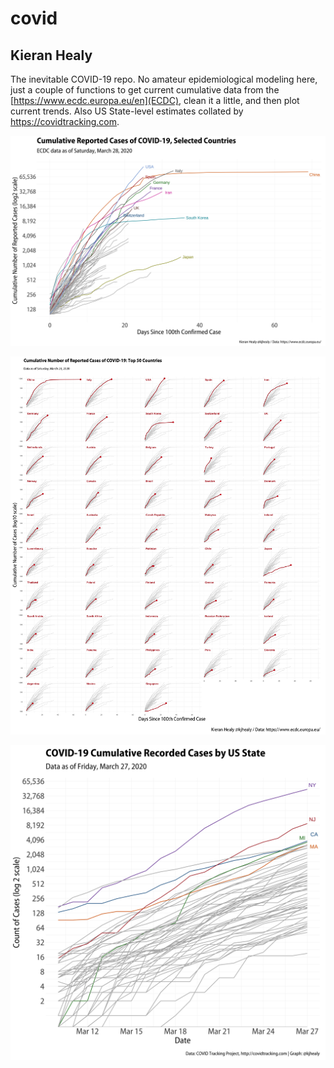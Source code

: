 
# covid
## Kieran Healy

The inevitable COVID-19 repo. No amateur epidemiological modeling here, just a couple of functions to get current cumulative data from the [https://www.ecdc.europa.eu/en](ECDC), clean it a little, and then plot current trends. Also US State-level estimates collated by <https://covidtracking.com>. 

![Growth curves](figures/cov_case_grouped.png)

![National small multiple](figures/cov_case_sm.png)

![U.S. State Trend](figures/us_state_casetrend.png)
